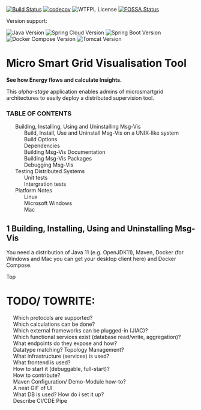 [![Build Status](https://travis-ci.com/jblossey/microsmartgrid.svg?token=CKXxArV3KpMci1D3TZaC&branch=master)](https://travis-ci.com/jblossey/microsmartgrid)
[![codecov](https://codecov.io/gh/jblossey/microsmartgrid/branch/master/graph/badge.svg?token=Xgpc4DxbYR)](https://codecov.io/gh/jblossey/microsmartgrid)
![WTFPL License](https://img.shields.io/badge/License-WTFPL-green "This work is licensed under the WTFPL")
[![FOSSA Status](https://app.fossa.com/api/projects/git%2Bgithub.com%2Fjblossey%2Fmicrosmartgrid.svg?type=shield)](https://app.fossa.com/projects/git%2Bgithub.com%2Fjblossey%2Fmicrosmartgrid?ref=badge_shield)

Version support: 

![Java Version](https://img.shields.io/badge/Java%20Version-11-blue)
![Spring Cloud Version](https://img.shields.io/badge/Spring%20Cloud%20Version-Hoxton.SR1-blue)
![Spring Boot Version](https://img.shields.io/badge/Spring%20Boot%20Version-2.2.2.RELEASE-blue)
![Docker Compose Version](https://img.shields.io/badge/Docker%20Compose%20Version-2.4-blue)
![Tomcat Version](https://img.shields.io/badge/Tomcat%20Version-8-blue)


# Micro Smart Grid Visualisation Tool

__See how Energy flows and calculate Insights.__

This *alpha-stage* application enables admins of microsmartgrid architectures to easily deploy a distributed supervision tool.

<div id="TOC">

### TABLE OF CONTENTS

1. [Building, Installing, Using and Uninstalling Msg-Vis](#1)
    1. [Build, Install, Use and Uninstall Msg-Vis on a UNIX-like system](#2-1)
    2. [Build Options](#2-1)
    3. [Dependencies](#2-2)
    4. [Building Msg-Vis Documentation](#2-3)
    5. [Building Msg-Vis Packages](#2-4)
    6. [Debugging Msg-Vis](#2-5)
2. [Testing Distributed Systems](#3)  
    1. [Unit tests](#3-1)
    2. [Intergration tests](#3-2)
3. [Platform Notes](#4)
    1. [Linux](#4-1)
    2. [Microsoft Windows](#4-2)
    3. [Mac](#4-3)

<div id="1">

## 1 Building, Installing, Using and Uninstalling Msg-Vis

You need a distribution of Java 11 (e.g. OpenJDK11), [Maven](https://maven.apache.org/), Docker (for Windows and Mac you can get your desktop client [here](https://www.docker.com/products/docker-desktop)) and [Docker Compose](https://docs.docker.com/compose/install/). 

[Top](#TOC)

# TODO/ TOWRITE:
- Which protocols are supported?
- Which calculations can be done?
- Which external frameworks can be plugged-in (JIAC)?
- Which functional services exist (database read/write, aggregation)?
- What endpoints do they expose and how?
- Datatype matching? Topology Management?
- What infrastructure (services) is used?
- What frontend is used?
- How to start it (debuggable, full-start)?
- How to contribute?
- Maven Configuration/ Demo-Module how-to?
- A neat GIF of UI
- What DB is used? How do i set it up?
- Describe CI/CDE Pipe


